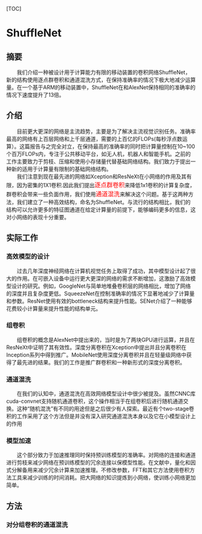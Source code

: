 [TOC]
# ShuffleNet
## 摘要
&emsp;&emsp;我们介绍一种被设计用于计算能力有限的移动装置的卷积网络ShuffleNet，新的结构使用逐点群卷积和通道混洗方式，在保持准确率的情况下极大地减少运算量。在一个基于ARM的移动装置中，ShuffleNet在和AlexNet保持相同的准确率的情况下速度提升了13倍。
## 介绍
&emsp;&emsp;目前更大更深的网络是主流趋势，主要是为了解决主流视觉识别任务。准确率最高的网络有上百层网络和上千层通道，需要的上百亿的FLOPs(每秒浮点数运算）。这篇报告与之完全对立，在保持最高的准确率的同时把计算量控制在10~100个百万FLOPs内，专注于公共移动平台，如无人机，机器人和智能手机。之前的工作主要致力于剪枝、压缩和使用小存储量代替基础网络结构。我们致力于提出一种新的适用于计算量有限制的基础网络结构。<br>
&emsp;&emsp;我们注意到现在最先进的网络如Xception和ResNeXt在小网络的作用及其有限，因为密集的1X1卷积.因此我们提出<font color=#ff000 size=3>逐点群卷积</font>来降低1x1卷积的计算复杂度，群卷积会带来一些负面作用，我们使用<font color=#ff000 size=3>通道混洗</font>来解决这个问题。基于这两种方法，我们建立了一种高效结构，命名为ShuffleNet。与流行的结构相比，我们的结构可以允许更多的特征图通道在给定计算量的前提下，能够编码更多的信息，这对小网络的表现十分重要。<br>
## 实际工作
### 高效模型的设计
&emsp;&emsp;过去几年深度神经网络在计算机视觉任务上取得了成功，其中模型设计起了很大的作用。在可嵌入设备中运行更大更深的网络的需求不断增加，这激励了高效模型设计的研究。例如，GoogleNet与简单地堆叠卷积层的网络相比，增加了网络的深度并且复杂度更低。SqueezeNet在控制准确率的情况下显著地减少了计算量和参数。ResNet使用有效的bottleneck结构来提升性能。SENet介绍了一种能够花费较小计算量来提升性能的结构单元。
### 组卷积
&emsp;&emsp;组卷积的概念是AlexNet中提出来的，当时是为了两块GPU进行运算，并且在ResNeXt中证明了其有效性。深度分离卷积在Xception中提出并且分离卷积在Inception系列中得到推广。MobileNet使用深度分离卷积并且在轻量级网络中获得了最先进的结果。我们的工作是推广群卷积和一种新形式的深度分离卷积。
### 通道混洗
&emsp;&emsp;在我们的认知中，通道混洗在高效网络模型设计中很少被提及。虽然CNNC库cuda-convnet支持随机通道卷积，这个操作相当于在组卷积后进行随机通道交换。这种“随机混洗”有不同的用途但是之后很少有人探索。最近有个two-stage卷积的工作采用了这个方法但是并没有深入研究通道混洗本身以及它在小模型设计上的作用
### 模型加速
&emsp;&emsp;这个部分致力于加速推理同时保持预训练模型的准确率。对网络的连接和通道进行剪枝来减少网络在预训练模型的冗余连接以保模型性能。在文献中，量化和因式分解备用来减少冗余计算来加速推理。不修改参数，FFT和其它方法使用卷积方法工具来减少训练的时间消耗。把大网络的知识提炼到小网络，使训练小网络更加简单。
## 方法
### 对分组卷积的通道混洗
&emsp;&emsp;